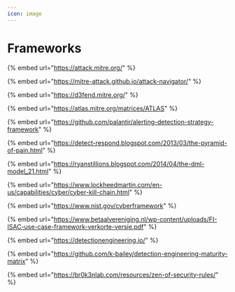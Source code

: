 ```yaml
---
icon: image
---
```


# Frameworks

{% embed url="https://attack.mitre.org/" %}

{% embed url="https://mitre-attack.github.io/attack-navigator/" %}

{% embed url="https://d3fend.mitre.org/" %}

{% embed url="https://atlas.mitre.org/matrices/ATLAS" %}

{% embed url="https://github.com/palantir/alerting-detection-strategy-framework" %}

{% embed url="https://detect-respond.blogspot.com/2013/03/the-pyramid-of-pain.html" %}

{% embed url="https://ryanstillions.blogspot.com/2014/04/the-dml-model_21.html" %}

{% embed url="https://www.lockheedmartin.com/en-us/capabilities/cyber/cyber-kill-chain.html" %}

{% embed url="https://www.nist.gov/cyberframework" %}

{% embed url="https://www.betaalvereniging.nl/wp-content/uploads/FI-ISAC-use-case-framework-verkorte-versie.pdf" %}

{% embed url="https://detectionengineering.io/" %}

{% embed url="https://github.com/k-bailey/detection-engineering-maturity-matrix" %}

{% embed url="https://br0k3nlab.com/resources/zen-of-security-rules/" %}

